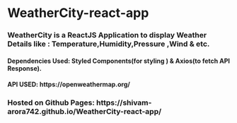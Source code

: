 # WeatherCity-react-app
<h3>WeatherCity is a ReactJS Application to display Weather Details  like : Temperature,Humidity,Pressure ,Wind &amp; etc.</h3>
<h4>Dependencies Used: Styled Components(for styling ) & Axios(to fetch API Response). </h4>
<h4>API USED: https://openweathermap.org/ </h4>
<h3>Hosted on Github Pages: https://shivam-arora742.github.io/WeatherCity-react-app/ </h3>


